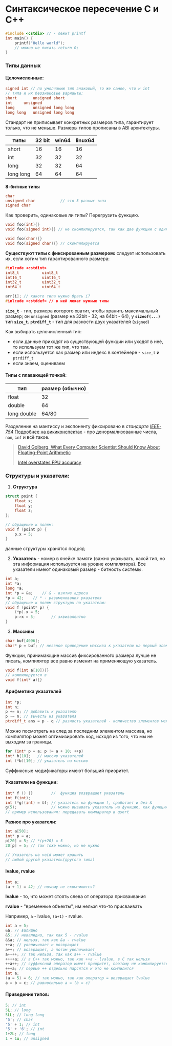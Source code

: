 # Синтаксическое пересечение C и C++
```c
#include <cstdio> // - лежит printf
int main() {
	printf("Hello world");
	// можно не писать return 0;
}
```
### Типы данных
#### Целочисленные:
```c++
signed int // по умолчанию тип знаковый, то же самое, что и int
// типа и их беззнаковые варианты:
short		unsigned short
int		unsigned
long		unsigned long long
long long	unsigned long long
```
Стандарт не приписывает конкретных размеров типа, гарантирует только, что не меньше. Размеры типов прописаны в ABI архитектуры.

|типы|32 bit|win64|linux64|
|------|-----|----|---|
|short|16|16|16|
|int|32|32|32|
|long|32|32|64|
|long long|64|64|64|
**8-битные типы**

```c++
char
unsigned char			// это 3 разных типа
signed char
```
Как проверить, одинаковые ли типы? Перегрузить функцию.

````c++
void foo(int){}
void foo(signed int){} // не скомпилируется, так как две функции с одинаковой сигнатурой
````
````c++
void foo(char){}
void foo(signed char){} // скомпилируется
````

**Существуют типы с фиксированным размером:**
следует использовать их, если хотим тип гарантированного размера:

```c++
#inlcude <cstdint>
int8_t			uint8_t
int16_t			uint16_t
int32_t			uint32_t
int64_t			uint64_t
```
```c++
arr[i]; // какого типа нужно брать i?
#inlcude <cstddef> // в ней лежат нужные типы
```

**`size_t`** - тип, размера которого хватит, чтобы хранить максимальный размер; он `unsigned` (размер на 32bit - 32, на 64bit - 64), у **`sizeof(...)`** тип **`size_t`**.
**`ptrdiff_t`** - тип для разности двух указателей (`signed`)

Как выбирать целочисленный тип:
* если данные приходят из существующей функции или уходят в неё, то используем тот же тип, что там.
* если  используется как размер или индекс в контейнере - `size_t` и `ptrdiff_t`
* если знаем, оцениваем

#### Типы с плавающей точкой:
|тип|размер (обычно)|
|--|--|
|float|32|
|double|64|
|long double|64/80|

Разделение на мантиссу и экспоненту фиксировано в _стандарте [IEEE-754](https://standards.ieee.org/standard/754-2019.html)_
[Подробнее на викиконспектах](https://neerc.ifmo.ru/wiki/index.php?title=%D0%9F%D1%80%D0%B5%D0%B4%D1%81%D1%82%D0%B0%D0%B2%D0%BB%D0%B5%D0%BD%D0%B8%D0%B5_%D0%B2%D0%B5%D1%89%D0%B5%D1%81%D1%82%D0%B2%D0%B5%D0%BD%D0%BD%D1%8B%D1%85_%D1%87%D0%B8%D1%81%D0%B5%D0%BB) - про денормализованные числа, `nan`, `inf` и всё такое.

>[David Golberg, What Every Computer Scientist Should Know About Floating-Point Arithmetic](https://www.itu.dk/~sestoft/bachelor/IEEE754_article.pdf)
>
>[Intel overstates FPU accuracy](http://notabs.org/fpuaccuracy/)

### Структуры и указатели:
1. **Структура**
```c++
struct point {
	float x;
	float y;
	float z;
};

// обращение к полям:
void f (point p) {
	p.x = 5;
}
```
данные структуры хранятся подряд

2. **Указатель** - номер в ячейке памяти (важно указывать, какой тип, но эта информация используется на уровне компилятора). Все указатели имеют одинаковый размер - битность системы.
```c++
int a;
int *a;
long *a;
int *p = &a;	// & - взятие адреса
*p = 42;	// * - разыменования указателя
// обращение к полям структуры по указателю:
void f (point* p) {
	(*p).x = 5;
	p->x = 5;		// эквивалентно
}
```

3. **Массивы** 
```c++
char buf[4096];
char* p = buf; // неявное приведение массива к указателю на первый элемент
```
Функции, принимающие массив фиксированного размера лучше не писать, компилятор все равно изменит на применяющую указатель.

```c++ 
void f(int a[10]){}
// компилируется в 
void f(int* a){}
```

#### Арифметика указателей
```c++
int *p;
int n;
p += n; // добавить к указателю
p -= n; // вычесть из указателя
ptrdiff_t ans = p - q // разность указателей - количество элементов между ними (знаковое)
```
Можно посмотреть на след за последним элементом массива, но компилятор может оптимизировать код, исходя из того, что мы не выходим за границы.
```c++
for (int* p = a; p != a + 10; ++p)
int* b[10];   // массив указателей
int (*b)[10]; // указатель на массив
```
Суффиксные модификаторы имеют больший приоритет.

#### Указатели на функции:
```c++
int* f () {}        //  функция возвращает указатель
int f(int);
int (*g)(int) = &f; // указатель на функцию f, сработает и без &
g(5);               // можно вызывать указатель на функцию, как функцию. 
// пример использования: передавать компаратор в qsort
```

**Разное про указатели:**

```c++
int a[50];
int* p = a;
p[20] = 5; // *(p+20) = 5
20[p] = 5; // так тоже можно, но не нужно	

// Указатель на void может хранить 
// любой другой указатель(другого типа)
```

#### lvalue, rvalue

```c++
int a;
(a + 1) = 42; // почему не скомпилится?
```

**lvalue** - то, что может стоять слева от оператора присваивания

**rvalue** - "временные объекты", им нельзя что-то присваивать

Например, `a` - lvalue, `(a+1)` - rvalue.

```c++
int a = 5;
&a; // валидно
&5; // невалидно, так как 5 - rvalue
&&a; // нельзя, так как &a - rvalue
++a; // увеличивает и возвращает
a++; // возвращает, а потом увеличивает
a++++; // так нельзя, так как a++ - rvalue
++++a; // в C++ так можно, так как ++a - lvalue, в C так нельзя
++a++; // суффиксный оператор имеет приоритет, поэтому не компилируется
+++a; // первые ++ отдельно парсятся и это не компилится
int a;
(a = 5) = 6; // так можно, так как оператор = возвращает lvalue
a = b = c; // равносильно a = (b = c)
```

#### Приведение типов:

```c++
5; // int
5L; // long
5LL; // long long
'5'; // char
'5' + 1; // int
'5' + '6'; // int
1+2L; // long
1 + 1u; // unsigned
```

